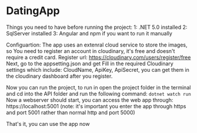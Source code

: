 # DatingApp
Things you need to have before running the project:
1: .NET 5.0 installed
2: SqlServer installed
3: Angular and npm if you want to run it manually

Configuartion:
The app uses an extenral cloud service to store the images, so You need to register an account in cloudinary, it's free and doesn't require a credit card. 
Register url: https://cloudinary.com/users/register/free
Next, go to the appsetting.json and get Fill in the required Cloudinary settings which include: CloudName, ApiKey, ApiSecret, you can get them in the cloudinary dashboard after you register.

Now you can run the project, to run in open the project folder in the terminal and cd into the API folder and run the following command:
```dotnet watch run```
Now a webserver should start, you can access the web app through: https://localhost:5001
(note: it's important you enter the app through https and port 5001 rather than normal http and port 5000)

That's it, you can use the app now
